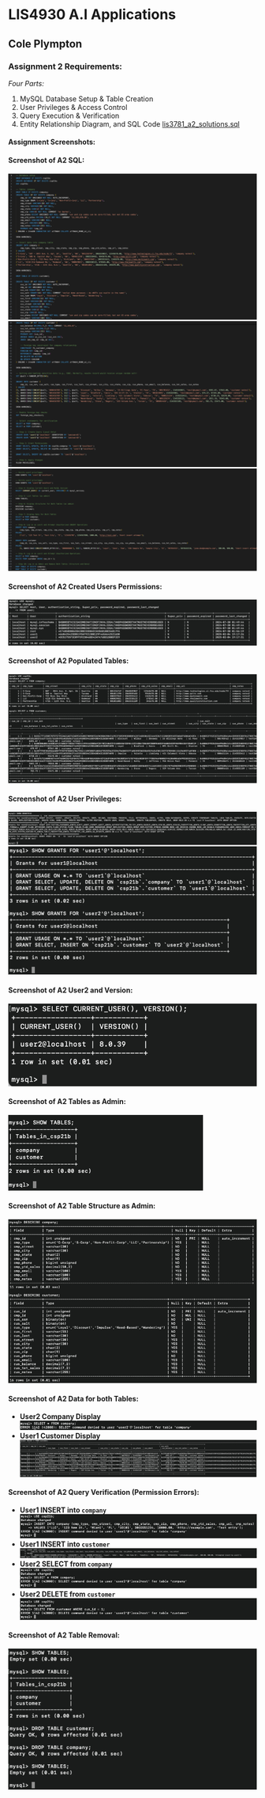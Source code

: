 # LIS4930 A.I Applications

## Cole Plympton

### Assignment 2 Requirements:

*Four Parts:*

1. MySQL Database Setup & Table Creation
2. User Privileges & Access Control
3. Query Execution & Verification
4. Entity Relationship Diagram, and SQL Code [lis3781_a2_solutions.sql](lis3781_a2_solutions.sql "lis3781_a2_solutions.sql")

#### Assignment Screenshots:

#### Screenshot of A2 SQL:
![A2 SQL Screenshot](img/a2_a_sql.png)
![A2 SQL Screenshot](img/a2_b_sql.png)
![A2 SQL Screenshot](img/a2_c_sql.png)

#### Screenshot of A2 Created Users Permissions:
![A2 SQL Screenshot](img/a2_created_users_permissions.png)

#### Screenshot of A2 Populated Tables:
![A2 Populated Tables](img/populated_tables.png)

#### Screenshot of A2 User Privileges:
![A2 User Privileges Screenshot](img/a2_admin_privileges.png)
![A2 User Privileges Screenshot](img/a2_user_privileges.png)

#### Screenshot of A2 User2 and Version:
![A2 User Privileges Screenshot](img/a2_user2_version.png)

#### Screenshot of A2 Tables as Admin:
![A2 User Privileges Screenshot](img/a2_tables_admin.png)

#### Screenshot of A2 Table Structure as Admin:
![A2 User Privileges Screenshot](img/a2_table_structure.png)

#### Screenshot of A2 Data for both Tables:
- **User2 Company Display**  
  ![User2 Error](img/a2_user2_company.png)
- **User1 Customer Display**  
  ![User1 ](img/a2_user1_customer.png)

#### Screenshot of A2 Query Verification (Permission Errors):
- **User1 INSERT into `company`**  
  ![User1 Insert Error](img/a2_user1_insert_fail.png)
- **User1 INSERT into `customer`**  
  ![User1 Insert Error](img/a2_user1_insert_customer.png)
- **User2 SELECT from `company`**  
  ![User2 Select Error](img/a2_user2_select_fail.png)
- **User2 DELETE from `customer`**  
  ![User2 Delete Error](img/a2_user2_delete_fail.png)

#### Screenshot of A2 Table Removal:
![A2 Table Removal Screenshot](img/a2_table_removal.png)

